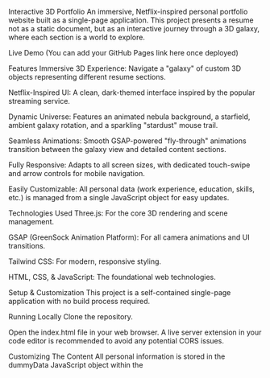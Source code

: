 Interactive 3D Portfolio
An immersive, Netflix-inspired personal portfolio website built as a single-page application. This project presents a resume not as a static document, but as an interactive journey through a 3D galaxy, where each section is a world to explore.

Live Demo
(You can add your GitHub Pages link here once deployed)

Features
Immersive 3D Experience: Navigate a "galaxy" of custom 3D objects representing different resume sections.

Netflix-Inspired UI: A clean, dark-themed interface inspired by the popular streaming service.

Dynamic Universe: Features an animated nebula background, a starfield, ambient galaxy rotation, and a sparkling "stardust" mouse trail.

Seamless Animations: Smooth GSAP-powered "fly-through" animations transition between the galaxy view and detailed content sections.

Fully Responsive: Adapts to all screen sizes, with dedicated touch-swipe and arrow controls for mobile navigation.

Easily Customizable: All personal data (work experience, education, skills, etc.) is managed from a single JavaScript object for easy updates.

Technologies Used
Three.js: For the core 3D rendering and scene management.

GSAP (GreenSock Animation Platform): For all camera animations and UI transitions.

Tailwind CSS: For modern, responsive styling.

HTML, CSS, & JavaScript: The foundational web technologies.

Setup & Customization
This project is a self-contained single-page application with no build process required.

Running Locally
Clone the repository.

Open the index.html file in your web browser. A live server extension in your code editor is recommended to avoid any potential CORS issues.

Customizing The Content
All personal information is stored in the dummyData JavaScript object within the <script type="module"> tag in index.html. To add your own information:

Open index.html in a text editor.

Locate the dummyData object inside the main <script> tag.

Edit the content for each section (about, experience, education, projects, skills) with your own details.

Update the contactLinks object with your personal social media and email links.

Change the name in the header and footer to your own.

License
This project is licensed under the MIT License. See the LICENSE file for details.
